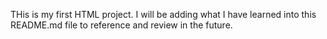 THis is my first HTML project.
I will be adding what I have learned into this README.md file to reference and review in the future.